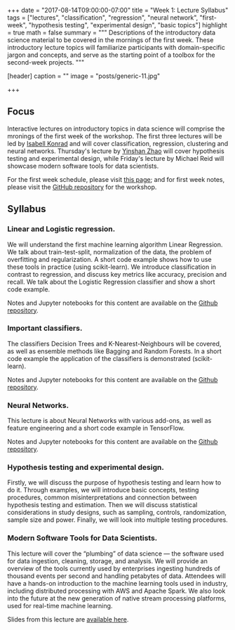 +++
date = "2017-08-14T09:00:00-07:00"
title = "Week 1: Lecture Syllabus"
tags = ["lectures", "classification", "regression", "neural network", "first-week", "hypothesis testing", "experimental design", "basic topics"]
highlight = true
math = false
summary = """
Descriptions of the introductory data science material to be covered in the mornings of the first week. These introductory lecture topics will familiarize participants with domain-specific jargon and concepts, and serve as the starting point of a toolbox for the second-week projects.
"""

[header]
  caption = ""
  image = "posts/generic-11.jpg"

+++

## Focus

Interactive lectures on introductory topics in data science will comprise the
mronings of the first week of the workshop. The first three lectures will be
led by
[Isabell Konrad](https://www.ischool.berkeley.edu/people/isabell-konrad) and
will cover classification, regression, clustering and neural
networks. Thursday's lecture by [Yinshan Zhao](http://epims.med.ubc.ca/our-team/faculty/yinshan-zhao/) will cover hypothesis testing and experimental
design, while Friday's lecture by Michael Reid will showcase modern software
tools for data scientists.

For the first week schedule, please visit [this page](../../talk/first-week-schedule); and for first week notes, please visit the [GitHub repository](https://github.com/bcdataca/workshop-content/tree/master/1-first-week/notes) for the workshop.

## Syllabus

### Linear and Logistic regression.
We will understand the first machine learning algorithm Linear Regression. We
talk about train-test-split, normalization of the data, the problem of
overfitting and regularization. A short code example shows how to use these
tools in practice (using scikit-learn). We introduce classification in contrast
to regression, and discuss key metrics like accuracy, precision and recall. We
talk about the Logistic Regression classifier and show a short code example.

Notes and Jupyter notebooks for this content are available on the [Github repository](https://github.com/bcdataca/workshop-content/tree/master/1-first-week/1-regression-classification).

### Important classifiers.
The classifiers Decision Trees and K-Nearest-Neighbours will be covered, as
well as ensemble methods like Bagging and Random Forests. In a short code
example the application of the classifiers is demonstrated (scikit-learn).

Notes and Jupyter notebooks for this content are available on the [Github repository](https://github.com/bcdataca/workshop-content/tree/master/1-first-week/2-important-classisfiers).


### Neural Networks.
This lecture is about Neural Networks with various add-ons, as well as feature
engineering and a short code example in TensorFlow.

Notes and Jupyter notebooks for this content are available on the [Github repository](https://github.com/bcdataca/workshop-content/tree/master/1-first-week/3-neural-networks).


### Hypothesis testing and experimental design.
Firstly, we will discuss the purpose of hypothesis testing and learn how to do it. Through examples, we will introduce basic concepts, testing procedures, common misinterpretations and connection between hypothesis testing and estimation. Then we will discuss statistical considerations in study designs, such as sampling, controls, randomization, sample size and power. Finally, we will look into multiple testing procedures. 

### Modern Software Tools for Data Scientists.
This lecture will cover the “plumbing” of data science — the software used for data ingestion, cleaning, storage, and analysis. We will provide an overview of the tools currently used by enterprises ingesting hundreds of thousand events per second and handling petabytes of data. Attendees will have a hands-on introduction to the machine learning tools used in industry, including distributed processing with AWS and Apache Spark. We also look into the future at the new generation of native stream processing platforms, used for real-time machine learning.

Slides from this lecture are [available here](https://github.com/bcdataca/workshop-content/raw/master/1-first-week/5-software-tools/Software%20Tools%20in%20Data%20Science%20Presentation.pptx).
